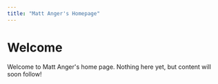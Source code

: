 ```yaml
---
title: "Matt Anger's Homepage"
---
```


# Welcome

Welcome to Matt Anger's home page.
Nothing here yet, but content will soon follow!
